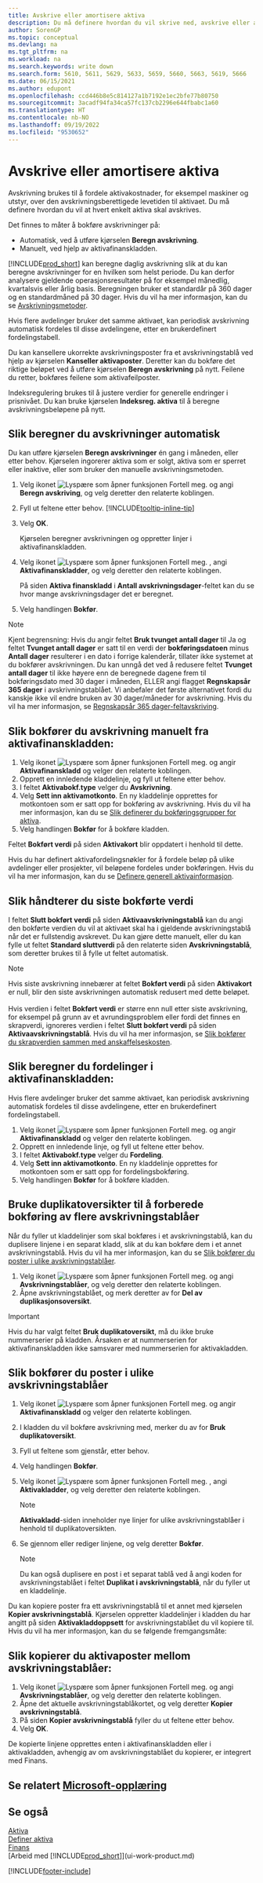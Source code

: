 ```yaml
---
title: Avskrive eller amortisere aktiva
description: Du må definere hvordan du vil skrive ned, avskrive eller amortisering hvert aktiva, for eksempel maskiner og utstyr, over avskrivningstiden.
author: SorenGP
ms.topic: conceptual
ms.devlang: na
ms.tgt_pltfrm: na
ms.workload: na
ms.search.keywords: write down
ms.search.form: 5610, 5611, 5629, 5633, 5659, 5660, 5663, 5619, 5666
ms.date: 06/15/2021
ms.author: edupont
ms.openlocfilehash: ccd446b8e5c814127a1b7192e1ec2bfe77b80750
ms.sourcegitcommit: 3acadf94fa34ca57fc137cb2296e644fbabc1a60
ms.translationtype: HT
ms.contentlocale: nb-NO
ms.lasthandoff: 09/19/2022
ms.locfileid: "9530652"
---
```

# <a name="depreciate-or-amortize-fixed-assets"></a>Avskrive eller amortisere aktiva

Avskrivning brukes til å fordele aktivakostnader, for eksempel maskiner og utstyr, over den avskrivningsberettigede levetiden til aktivaet. Du må definere hvordan du vil at hvert enkelt aktiva skal avskrives.  

 Det finnes to måter å bokføre avskrivninger på:  

* Automatisk, ved å utføre kjørselen **Beregn avskrivning**.  
* Manuelt, ved hjelp av aktivafinanskladden.  

[!INCLUDE[prod_short](includes/prod_short.md)] kan beregne daglig avskrivning slik at du kan beregne avskrivninger for en hvilken som helst periode. Du kan derfor analysere gjeldende operasjonsresultater på for eksempel månedlig, kvartalsvis eller årlig basis. Beregningen bruker et standardår på 360 dager og en standardmåned på 30 dager. Hvis du vil ha mer informasjon, kan du se [Avskrivningsmetoder](fa-depreciation-methods.md).  

Hvis flere avdelinger bruker det samme aktivaet, kan periodisk avskrivning automatisk fordeles til disse avdelingene, etter en brukerdefinert fordelingstabell.  

Du kan kansellere ukorrekte avskrivningsposter fra et avskrivningstablå ved hjelp av kjørselen **Kanseller aktivaposter**. Deretter kan du bokføre det riktige beløpet ved å utføre kjørselen **Beregn avskrivning** på nytt. Feilene du retter, bokføres feilene som aktivafeilposter.  

Indeksregulering brukes til å justere verdier for generelle endringer i prisnivået. Du kan bruke kjørselen **Indeksreg. aktiva** til å beregne avskrivningsbeløpene på nytt.  

## <a name="to-calculate-depreciation-automatically"></a>Slik beregner du avskrivninger automatisk

Du kan utføre kjørselen **Beregn avskrivninger** én gang i måneden, eller etter behov. Kjørselen ingorerer aktiva som er solgt, aktiva som er sperret eller inaktive, eller som bruker den manuelle avskrivningsmetoden.  

1. Velg ikonet ![Lyspære som åpner funksjonen Fortell meg.](media/ui-search/search_small.png "Fortell hva du vil gjøre") og angi **Beregn avskriving**, og velg deretter den relaterte koblingen.  
2. Fyll ut feltene etter behov. [!INCLUDE[tooltip-inline-tip](includes/tooltip-inline-tip_md.md)]  
3. Velg **OK**.  

    Kjørselen beregner avskrivningen og oppretter linjer i aktivafinanskladden.

4. Velg ikonet ![Lyspære som åpner funksjonen Fortell meg.](media/ui-search/search_small.png "Fortell hva du vil gjøre") , angi **Aktivafinanskladder**, og velg deretter den relaterte koblingen.  

    På siden **Aktiva finanskladd** i **Antall avskrivningsdager**-feltet kan du se hvor mange avskrivningsdager det er beregnet.  
5. Velg handlingen **Bokfør**.  

> [!NOTE]
> Kjent begrensning: Hvis du angir feltet **Bruk tvunget antall dager** til Ja og feltet **Tvunget antall dager** er satt til en verdi der **bokføringsdatoen** minus **Antall dager** resulterer i en dato i forrige kalenderår, tillater ikke systemet at du bokfører avskrivningen.
> Du kan unngå det ved å redusere feltet **Tvunget antall dager** til ikke høyere enn de beregnede dagene frem til bokføringsdato med 30 dager i måneden, ELLER angi flagget **Regnskapsår 365 dager** i avskrivningstablået.
> Vi anbefaler det første alternativet fordi du kanskje ikke vil endre bruken av 30 dager/måneder for avskrivning. Hvis du vil ha mer informasjon, se [Regnskapsår 365 dager-feltavskriving](fa-how-setup-depreciation.md#fiscal-year-365-days-field-depreciation).


## <a name="to-post-depreciation-manually-from-the-fixed-asset-gl-journal"></a>Slik bokfører du avskrivning manuelt fra aktivafinanskladden:

1. Velg ikonet ![Lyspære som åpner funksjonen Fortell meg.](media/ui-search/search_small.png "Fortell hva du vil gjøre") og angir **Aktivafinanskladd** og velger den relaterte koblingen.  
2. Opprett en innledende kladdelinje, og fyll ut feltene etter behov.  
3. I feltet **Aktivabokf.type** velger du **Avskrivning**.  
4. Velg **Sett inn aktivamotkonto**. En ny kladdelinje opprettes for motkontoen som er satt opp for bokføring av avskrivning. Hvis du vil ha mer informasjon, kan du se [Slik definerer du bokføringsgrupper for aktiva](fa-how-setup-general.md#to-set-up-fixed-asset-posting-groups).
5. Velg handlingen **Bokfør** for å bokføre kladden.  

Feltet **Bokført verdi** på siden **Aktivakort** blir oppdatert i henhold til dette.

Hvis du har definert aktivafordelingsnøkler for å fordele beløp på ulike avdelinger eller prosjekter, vil beløpene fordeles under bokføringen. Hvis du vil ha mer informasjon, kan du se [Definere generell aktivainformasjon](fa-how-setup-general.md).  

## <a name="to-manage-the-ending-book-value"></a>Slik håndterer du siste bokførte verdi

I feltet **Slutt bokført verdi** på siden **Aktivaavskrivningstablå** kan du angi den bokførte verdien du vil at aktivaet skal ha i gjeldende avskrivningstablå når det er fullstendig avskrevet. Du kan gjøre dette manuelt, eller du kan fylle ut feltet **Standard sluttverdi** på den relaterte siden **Avskrivningstablå**, som deretter brukes til å fylle ut feltet automatisk.

> [!NOTE]
> Hvis siste avskrivning innebærer at feltet **Bokført verdi** på siden **Aktivakort** er null, blir den siste avskrivningen automatisk redusert med dette beløpet.<br /><br />
> Hvis verdien i feltet **Bokført verdi** er større enn null etter siste avskrivning, for eksempel på grunn av et avrundingsproblem eller fordi det finnes en skrapverdi, ignoreres verdien i feltet **Slutt bokført verdi** på siden **Aktivaavskrivningstablå**. Hvis du vil ha mer informasjon, se [Slik bokfører du skrapverdien sammen med anskaffelseskosten](fa-how-acquire.md#to-post-the-salvage-value-together-with-the-acquisition-cost).

## <a name="to-calculate-allocations-in-the-fixed-asset-gl-journal"></a>Slik beregner du fordelinger i aktivafinanskladden:

Hvis flere avdelinger bruker det samme aktivaet, kan periodisk avskrivning automatisk fordeles til disse avdelingene, etter en brukerdefinert fordelingstabell.  

1. Velg ikonet ![Lyspære som åpner funksjonen Fortell meg.](media/ui-search/search_small.png "Fortell hva du vil gjøre") og angir **Aktivafinanskladd** og velger den relaterte koblingen.  
2. Opprett en innledende linje, og fyll ut feltene etter behov.
3. I feltet **Aktivabokf.type** velger du **Fordeling**.  
4. Velg **Sett inn aktivamotkonto**. En ny kladdelinje opprettes for motkontoen som er satt opp for fordelingsbokføring.  
5. Velg handlingen **Bokfør** for å bokføre kladden.  

## <a name="use-duplication-lists-to-prepare-to-post-to-multiple-depreciation-books"></a>Bruke duplikatoversikter til å forberede bokføring av flere avskrivningstablåer

Når du fyller ut kladdelinjer som skal bokføres i et avskrivningstablå, kan du duplisere linjene i en separat kladd, slik at du kan bokføre dem i et annet avskrivningstablå. Hvis du vil ha mer informasjon, kan du se [Slik bokfører du poster i ulike avskrivningstablåer](fa-how-depreciate-amortize.md#to-post-entries-to-different-depreciation-books).

1. Velg ikonet ![Lyspære som åpner funksjonen Fortell meg.](media/ui-search/search_small.png "Fortell hva du vil gjøre") og angi **Avskrivningstablåer**, og velg deretter den relaterte koblingen.  
2. Åpne avskrivningstablået, og merk deretter av for **Del av duplikasjonsoversikt**.  

> [!IMPORTANT]  
>   Hvis du har valgt feltet **Bruk duplikatoversikt**, må du ikke bruke nummerserier på kladden. Årsaken er at nummerserien for aktivafinanskladden ikke samsvarer med nummerserien for aktivakladden.  

## <a name="to-post-entries-to-different-depreciation-books"></a>Slik bokfører du poster i ulike avskrivningstablåer

1. Velg ikonet ![Lyspære som åpner funksjonen Fortell meg.](media/ui-search/search_small.png "Fortell hva du vil gjøre") og angir **Aktivafinanskladd** og velger den relaterte koblingen.  
2. I kladden du vil bokføre avskrivning med, merker du av for **Bruk duplikatoversikt**.  
3. Fyll ut feltene som gjenstår, etter behov.  
4. Velg handlingen **Bokfør**.  
5. Velg ikonet ![Lyspære som åpner funksjonen Fortell meg.](media/ui-search/search_small.png "Fortell hva du vil gjøre") , angi **Aktivakladder**, og velg deretter den relaterte koblingen.  

    > [!NOTE]  
    >   **Aktivakladd**-siden inneholder nye linjer for ulike avskrivningstablåer i henhold til duplikatoversikten.  
6. Se gjennom eller rediger linjene, og velg deretter **Bokfør**.  

    > [!NOTE]  
    >   Du kan også duplisere en post i et separat tablå ved å angi koden for avskrivningstablået i feltet **Duplikat i avskrivningstablå**, når du fyller ut en kladdelinje.  

Du kan kopiere poster fra ett avskrivningstablå til et annet med kjørselen **Kopier avskrivningstablå**. Kjørselen oppretter kladdelinjer i kladden du har angitt på siden **Aktivakladdoppsett** for avskrivningstablået du vil kopiere til. Hvis du vil ha mer informasjon, kan du se følgende fremgangsmåte:  

## <a name="to-copy-fixed-asset-ledger-entries-between-depreciation-books"></a>Slik kopierer du aktivaposter mellom avskrivningstablåer:

1. Velg ikonet ![Lyspære som åpner funksjonen Fortell meg.](media/ui-search/search_small.png "Fortell hva du vil gjøre") og angi **Avskrivningstablåer**, og velg deretter den relaterte koblingen.  
2. Åpne det aktuelle avskrivningstablåkortet, og velg deretter **Kopier avskrivningstablå**.  
3. På siden **Kopier avskrivningstablå** fyller du ut feltene etter behov.  
4. Velg **OK**.  

De kopierte linjene opprettes enten i aktivafinanskladden eller i aktivakladden, avhengig av om avskrivningstablået du kopierer, er integrert med Finans.  

## <a name="see-related-microsoft-training"></a>Se relatert [Microsoft-opplæring](/training/modules/calculate-post-depreciations/)

## <a name="see-also"></a>Se også

[Aktiva](fa-manage.md)  
[Definer aktiva](fa-setup.md)  
[Finans](finance.md)  
[Arbeid med [!INCLUDE[prod_short](includes/prod_short.md)]](ui-work-product.md)  


[!INCLUDE[footer-include](includes/footer-banner.md)]
